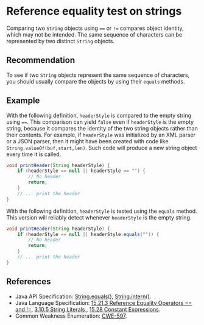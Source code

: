 # Reference equality test on strings
Comparing two `String` objects using `==` or `!=` compares object identity, which may not be intended. The same sequence of characters can be represented by two distinct `String` objects.


## Recommendation
To see if two `String` objects represent the same sequence of characters, you should usually compare the objects by using their `equals` methods.


## Example
With the following definition, `headerStyle` is compared to the empty string using `==`. This comparison can yield `false` even if `headerStyle` is the empty string, because it compares the identity of the two string objects rather than their contents. For example, if `headerStyle` was initialized by an XML parser or a JSON parser, then it might have been created with code like `String.valueOf(buf,start,len)`. Such code will produce a new string object every time it is called.


```java
void printHeader(String headerStyle) {
	if (headerStyle == null || headerStyle == "") {
		// No header
		return;
	}
	// ... print the header
}

```
With the following definition, `headerStyle` is tested using the `equals` method. This version will reliably detect whenever `headerStyle` is the empty string.


```java
void printHeader(String headerStyle) {
	if (headerStyle == null || headerStyle.equals("")) {
		// No header
		return;
	}
	// ... print the header
}

```

## References
* Java API Specification: [String.equals()](https://docs.oracle.com/en/java/javase/11/docs/api/java.base/java/lang/String.html#equals(java.lang.Object)), [String.intern()](https://docs.oracle.com/en/java/javase/11/docs/api/java.base/java/lang/String.html#intern()).
* Java Language Specification: [15.21.3 Reference Equality Operators == and !=](https://docs.oracle.com/javase/specs/jls/se11/html/jls-15.html#jls-15.21.3), [3.10.5 String Literals ](https://docs.oracle.com/javase/specs/jls/se11/html/jls-3.html#jls-3.10.5), [15.28 Constant Expressions](https://docs.oracle.com/javase/specs/jls/se11/html/jls-15.html#jls-15.28).
* Common Weakness Enumeration: [CWE-597](https://cwe.mitre.org/data/definitions/597.html).
